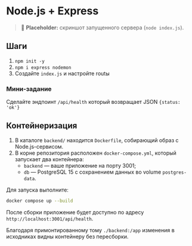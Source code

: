 # Node.js + Express

> 🚧 **Placeholder:** скриншот запущенного сервера (`node index.js`).

## Шаги
1. `npm init -y`
2. `npm i express nodemon`
3. Создайте `index.js` и настройте routы

### Мини‑задание
Сделайте эндпоинт `/api/health` который возвращает JSON `{status: 'ok'}`

## Контейнеризация

1. В каталоге `backend/` находится `Dockerfile`, собирающий образ с Node.js-сервисом.
2. В корне репозитория расположен `docker-compose.yml`, который запускает два контейнера:
   - `backend` — ваше приложение на порту 3001;
   - `db` — PostgreSQL 15 с сохранением данных во volume `postgres-data`.

Для запуска выполните:

```bash
docker compose up --build
```

После сборки приложение будет доступно по адресу `http://localhost:3001/api/health`.

Благодаря примонтированному тому `./backend:/app` изменения в исходниках видны контейнеру без пересборки.